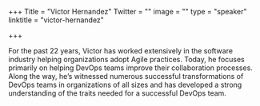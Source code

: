 +++
Title = "Victor Hernandez"
Twitter = ""
image = ""
type = "speaker"
linktitle = "victor-hernandez"

+++

For the past 22 years, Victor has worked extensively in the software industry helping organizations adopt Agile practices. Today, he focuses primarily on helping DevOps teams improve their collaboration processes. Along the way, he’s witnessed numerous successful transformations of DevOps teams in organizations of all sizes and has developed a strong understanding of the traits needed for a successful DevOps team.